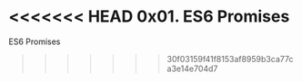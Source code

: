 <<<<<<< HEAD
0x01. ES6 Promises
=======
ES6 Promises
>>>>>>> 30f03159f41f8153af8959b3ca77ca3e14e704d7

